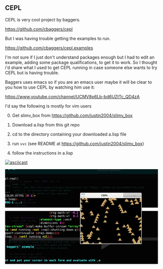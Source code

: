 ## CEPL 

CEPL is very cool project by baggers.

https://github.com/cbaggers/cepl

But I was having trouble getting the examples to run.

https://github.com/cbaggers/cepl.examples


I'm not sure if I just don't understand packages enough but I had to edit an example, adding some package qualifications, to get it to work.
So I thought i'd share what I used to get CEPL running in case someone else wants to try CEPL but is having trouble.

Baggers uses emacs so if you are an emacs user maybe it will be clear to you how to use CEPL by watching him use it:

https://www.youtube.com/channel/UCMV8p6Lb-bd6UZtTc_QD4zA



I'd say the following is mostly for vim users 

0) Get slimv_box from https://github.com/justin2004/slimv_box

0) Download a.lisp from this git repo

0) cd to the directory containing your downloaded a.lisp file

0) run `vvc` (see README at https://github.com/justin2004/slimv_box)

0) follow the instructions in a.lisp


[![asciicast](https://asciinema.org/a/271453.svg)](https://asciinema.org/a/271453)



![](render.png)

